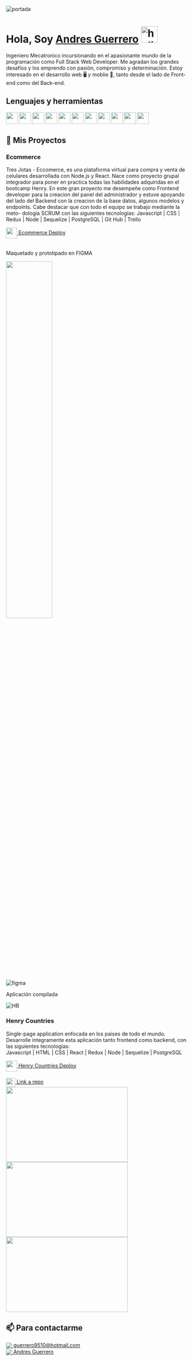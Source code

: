 ![portada](https://ximhai.com/img/programando.gif)


# **Hola, Soy [Andres Guerrero](https://www.linkedin.com/in/andres-guerrero-00862a217/)** <img width="45" src="https://user-images.githubusercontent.com/76783198/182454378-115c3a2e-50cc-490e-85f0-fbdfab7f36ba.gif" alt="holis">

Ingeniero Mecatronico incursionando en el apasionante mundo de la programación como Full Stack Web Developer. Me agradan los grandes desafíos y los emprendo con pasión, compromiso y determinación. Estoy interesado en el desarrollo web 🖥️ y moblie 📱, tanto desde el lado de Front-end como del Back-end.<br>

## Lenguajes y herramientas
<img width ='32px' src ='https://raw.githubusercontent.com/rahulbanerjee26/githubAboutMeGenerator/main/icons/reactjs.svg'></a>
<img width ='32px' src ='https://raw.githubusercontent.com/rahulbanerjee26/githubAboutMeGenerator/main/icons/javascript.svg'> </a>
<img width ='32px' src ='https://raw.githubusercontent.com/rahulbanerjee26/githubAboutMeGenerator/main/icons/css.svg'> </a>
<img width ='32px' src ='https://raw.githubusercontent.com/rahulbanerjee26/githubAboutMeGenerator/main/icons/nodejs.svg'> </a>
<img width ='32px' src ='https://raw.githubusercontent.com/rahulbanerjee26/githubAboutMeGenerator/main/icons/firebase.svg'> </a>
<img width ='32px' src ='https://raw.githubusercontent.com/rahulbanerjee26/githubAboutMeGenerator/main/icons/git.svg'> </a>
<img width ='32px' src ='https://raw.githubusercontent.com/rahulbanerjee26/githubAboutMeGenerator/main/icons/github.svg'> </a>
<img width ='32px' src ='https://raw.githubusercontent.com/rahulbanerjee26/githubAboutMeGenerator/main/icons/html.svg'> </a>
<img width ='32px' src ='https://raw.githubusercontent.com/rahulbanerjee26/githubAboutMeGenerator/main/icons/postman.svg'> </a>
<img width ='32px' src ='https://raw.githubusercontent.com/rahulbanerjee26/githubAboutMeGenerator/main/icons/redux.svg'> </a>
<img width ='32px' src ='https://raw.githubusercontent.com/rahulbanerjee26/githubAboutMeGenerator/main/icons/postgresql.svg'> </a>


## 📌 Mis Proyectos
### Ecommerce
Tres Jotas - Eccomerce, es una plataforma virtual para compra y venta de celulares desarrollada con Node.js y React. Nace como proyecto grupal integrador para poner en practica todas las habilidades adquiridas en el bootcamp Henry. En este gran proyecto me desempeñe como Frontend developer para la creacion del panel del administrador y estuve apoyando del lado del Backend con la creacion de la base datos, algunos modelos y endpoints. Cabe destacar que con todo el equipo se trabajo mediante la meto- dología SCRUM con las siguientes tecnologías: Javascript | CSS | Redux | Node | Sequelize | PostgreSQL | Git Hub | Trello <br>

<a href="https://tresjota-ecommerce.vercel.app/" fontSize="34">
      <img align="center" src="https://user-images.githubusercontent.com/76783198/183678369-e773f0f2-6f7b-4921-acac-36155eae3322.svg" width="30" height="30"/>
     Ecommerce Deploy
</a>
</br></br>

Maquetado y prototipado en FIGMA
<!-- ![Group 7](https://user-images.githubusercontent.com/76783198/184268606-e727df34-1c68-41cb-b835-ea2617bf07bf.png) -->
<img src="https://user-images.githubusercontent.com/76783198/184268606-e727df34-1c68-41cb-b835-ea2617bf07bf.png" width="50%" height="50%"  />

![figma](https://user-images.githubusercontent.com/76783198/182469139-32ef23d0-b7a2-4592-bd67-71571cdeae13.svg)

Aplicación compilada

![HB](https://user-images.githubusercontent.com/76783198/182479399-555929e3-7261-4e4f-b950-e08521bcfa66.png)


### Henry Countries 
Single-page application enfocada en los paises de todo el mundo.<br>
Desarrolle íntegramente esta aplicación tanto frontend como backend, con las siguientes tecnologías:<br>
Javascript | HTML | CSS | React | Redux | Node | Sequelize | PostgreSQL<br>

<a href="https://pi-countries-omega-seven.vercel.app/" fontSize="34">
      <img align="center" src="https://user-images.githubusercontent.com/76783198/183678369-e773f0f2-6f7b-4921-acac-36155eae3322.svg" width="30" height="30"/>
      Henry Countries Deploy
</a>
</br></br>
<a href="https://github.com/andresguerrero270895/PI-Countries-">
      <img align="center" src="https://user-images.githubusercontent.com/76783198/183681387-b4432771-313b-4527-a157-75786233b3b0.svg" width="25" height="25"/>
      Link a repo
</a>
</br>
<div align="row" >
      <img src="https://user-images.githubusercontent.com/76783198/184228274-40a58435-e797-48ba-b6cf-e52aa99d3329.png" width="333" height="205"  />
      <img src="https://user-images.githubusercontent.com/76783198/184225656-63eb4e40-4881-48eb-bd86-c027602173a5.png" width="333" height="205"  />
      <img src="https://user-images.githubusercontent.com/76783198/184225936-7c59268c-39cf-41ad-8814-7c812aebb098.png" width="333" height="205"  />
</div>

## 📫 Para contactarme 

<p>
    <a href="https://guerrero9510@hotmail.com">
      <img align="center" src="https://user-images.githubusercontent.com/76783198/182482940-c4a2a044-de93-4450-b354-9628cbb175c9.svg"/>
     guerrero9510@hotmail.com
    </a>    
    <br>
    <a href="https://www.linkedin.com/in/andres-guerrero-00862a217/">
      <img align="center" src="https://user-images.githubusercontent.com/76783198/182481396-19c89e94-f3ba-4e33-9df4-f5b7a094cf8f.svg"/>
      Andres Guerrero
    </a>
<p/>
